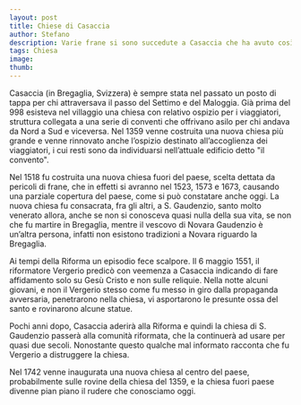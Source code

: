 ```yaml
---
layout: post
title: Chiese di Casaccia
author: Stefano
description: Varie frane si sono succedute a Casaccia che ha avuto così varie chiese
tags: Chiesa
image: 
thumb: 
---
```

Casaccia (in Bregaglia, Svizzera) è sempre stata nel passato un posto di tappa per chi  attraversava il passo del Settimo e del Maloggia. Già prima del 998  esisteva nel villaggio una chiesa con relativo ospizio per i  viaggiatori, struttura collegata a una serie di conventi che offrivano  asilo per chi andava da Nord a Sud e viceversa. Nel 1359 venne costruita una nuova chiesa più grande e venne rinnovato  anche l’ospizio destinato all’accoglienza dei viaggiatori, i cui resti  sono da individuarsi nell’attuale edificio detto "il convento".

Nel 1518 fu costruita una nuova chiesa fuori del paese, scelta dettata  da pericoli di frane, che in effetti si avranno nel 1523, 1573 e 1673,  causando una parziale copertura del paese, come si può constatare anche  oggi. La nuova chiesa fu consacrata, fra gli altri, a S. Gaudenzio,  santo molto venerato allora, anche se non si conosceva quasi nulla della  sua vita, se non che fu martire in Bregaglia, mentre il vescovo di Novara Gaudenzio è  un’altra persona, infatti non esistono tradizioni a Novara riguardo la Bregaglia.

Ai tempi della Riforma  un episodio fece scalpore. Il 6 maggio 1551, il riformatore Vergerio  predicò con veemenza a Casaccia indicando di fare affidamento solo su  Gesù Cristo e non sulle reliquie. Nella notte alcuni giovani, e non il  Vergerio stesso come fu messo in giro dalla propaganda avversaria,  penetrarono nella chiesa, vi asportarono le presunte ossa del santo e  rovinarono alcune statue.

Pochi anni dopo, Casaccia aderirà alla  Riforma e quindi la chiesa di S. Gaudenzio passerà alla comunità  riformata, che la continuerà ad usare per quasi due secoli. Nonostante questo qualche mal informato racconta che  fu Vergerio a distruggere la chiesa.

Nel 1742 venne inaugurata una nuova chiesa al centro del paese,  probabilmente sulle rovine della chiesa del 1359, e la chiesa fuori  paese divenne pian piano il rudere che conosciamo oggi.